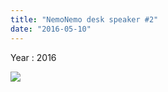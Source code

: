 ```yaml
---
title: "NemoNemo desk speaker #2"
date: "2016-05-10"
---
```


Year : 2016

![](../photo/NemoNemo_desk_speaker_b.jpg)